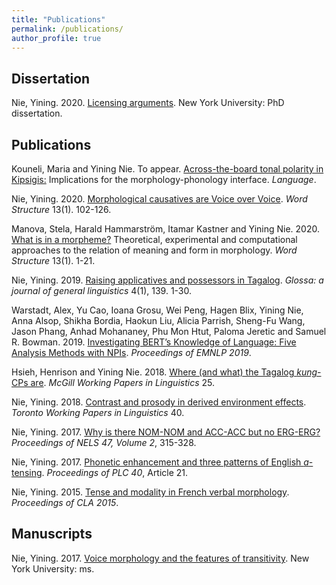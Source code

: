 ```yaml
---
title: "Publications"
permalink: /publications/
author_profile: true
---
```


## Dissertation

Nie, Yining. 2020. [Licensing arguments](/publication/Nie-2020-Licensing-arguments). New York University: PhD dissertation.

## Publications

Kouneli, Maria and Yining Nie. To appear. [Across-the-board tonal polarity in Kipsigis:](/publication/Kouneli-2020-Kipsigis) Implications for the morphology-phonology interface. <i>Language</i>.

Nie, Yining. 2020. [Morphological causatives are Voice over Voice](/publication/Nie-2020-Morphological-causatives). <i>Word Structure</i> 13(1). 102-126.

Manova, Stela, Harald Hammarström, Itamar Kastner and Yining Nie. 2020. [What is in a morpheme?](/publication/Manova-2020-Morpheme) Theoretical, experimental and computational approaches to the relation of meaning and form in morphology. <i>Word Structure</i> 13(1). 1-21.

Nie, Yining. 2019. [Raising applicatives and possessors in Tagalog](/publication/Nie-2019-Raising-applicatives). <i>Glossa: a journal of general linguistics</i> 4(1), 139. 1-30.

Warstadt, Alex, Yu Cao, Ioana Grosu, Wei Peng, Hagen Blix, Yining Nie, Anna Alsop, Shikha Bordia, Haokun Liu, Alicia Parrish, Sheng-Fu Wang, Jason Phang, Anhad Mohananey, Phu Mon Htut, Paloma Jeretic and Samuel R. Bowman. 2019. [Investigating BERT’s Knowledge of Language: Five Analysis Methods with NPIs](/publication/Warstadt-2019-NPIs). <i>Proceedings of EMNLP 2019</i>.

Hsieh, Henrison and Yining Nie. 2018. [Where (and what) the Tagalog <i>kung</i>-CPs are](/publication/Hsieh-2018-Kung). <i>McGill Working Papers in Linguistics</i> 25.

Nie, Yining. 2018. [Contrast and prosody in derived environment effects](/publication/Nie-2018-Derived-environment-effects). <i>Toronto Working Papers in Linguistics</i> 40.

Nie, Yining. 2017. [Why is there NOM-NOM and ACC-ACC but no ERG-ERG?](/publication/Nie-2017-ERG-ERG) <i>Proceedings of NELS 47, Volume 2</i>, 315-328.

Nie, Yining. 2017. [Phonetic enhancement and three patterns of English <i>a</i>-tensing](/publication/Nie-2017-A-tensing). <i>Proceedings of PLC 40</i>, Article 21.

Nie, Yining. 2015. [Tense and modality in French verbal morphology](/publication/Nie-2015-French-tense). <i>Proceedings of CLA 2015</i>.

## Manuscripts

Nie, Yining. 2017. [Voice morphology and the features of transitivity](/publication/Nie-2017-Voice-morphology). New York University: ms.

